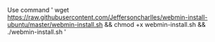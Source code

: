 

Use command ' wget https://raw.githubusercontent.com/Jeffersoncharlles/webmin-install-ubuntu/master/webmin-install.sh && chmod +x webmin-install.sh && ./webmin-install.sh '

